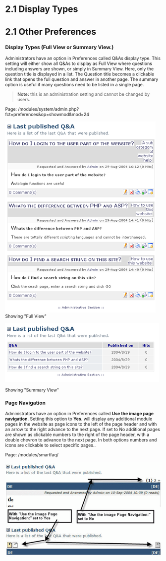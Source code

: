 # 2.1 Display Types

# 2.1 Other Preferences

### Display Types (Full View or Summary View.)

Administrators have an option in Preferences called Q&As display type. This setting will either show all Q&As to display as Full View where questions including answers are shown, or simply in Summary View. Here, only the question title is displayed in a list. The Question title becomes a clickable link that opens the full question and answer in another page. The summary option is useful if many questions need to be listed in a single page.

 >**Note:** this is an administration setting and cannot be changed by users.


Page: /modules/system/admin.php?fct=preferences&op=showmod&mod=24


![Alternative text](../assets/full.png)  
Showing "Full View"

![Alternative text](../assets/summary.png)  

Showing "Summary View"

### Page Navigation

Administrators have an option in Preferences called **Use the image page navigation**. Setting this option to **Yes**. will display any additional module pages in the website as page icons to the left of the page header and with an arrow to the right advance to the next page. If set to No additional pages are shown as clickable numbers to the right of the page header, with a double chevron to advance to the next page. In both options numbers and icons are clickable to select specific pages..


Page: /modules/smartfaq/

![Alternative text](../assets/navigate.png)  
